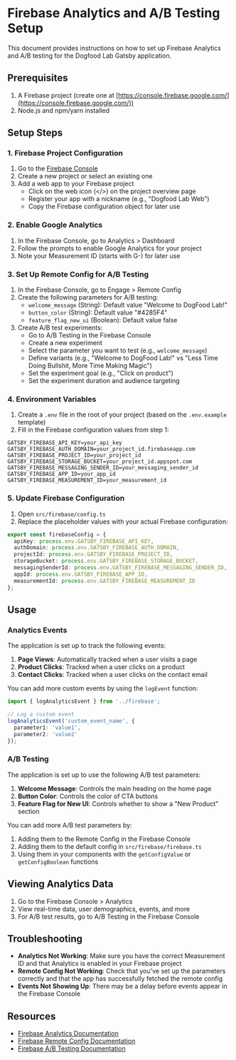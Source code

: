 # Firebase Analytics and A/B Testing Setup

This document provides instructions on how to set up Firebase Analytics and A/B testing for the Dogfood Lab Gatsby application.

## Prerequisites

1. A Firebase project (create one at [https://console.firebase.google.com/](https://console.firebase.google.com/))
2. Node.js and npm/yarn installed

## Setup Steps

### 1. Firebase Project Configuration

1. Go to the [Firebase Console](https://console.firebase.google.com/)
2. Create a new project or select an existing one
3. Add a web app to your Firebase project
   - Click on the web icon (</>) on the project overview page
   - Register your app with a nickname (e.g., "Dogfood Lab Web")
   - Copy the Firebase configuration object for later use

### 2. Enable Google Analytics

1. In the Firebase Console, go to Analytics > Dashboard
2. Follow the prompts to enable Google Analytics for your project
3. Note your Measurement ID (starts with G-) for later use

### 3. Set Up Remote Config for A/B Testing

1. In the Firebase Console, go to Engage > Remote Config
2. Create the following parameters for A/B testing:
   - `welcome_message` (String): Default value "Welcome to DogFood Lab!"
   - `button_color` (String): Default value "#4285F4"
   - `feature_flag_new_ui` (Boolean): Default value false
3. Create A/B test experiments:
   - Go to A/B Testing in the Firebase Console
   - Create a new experiment
   - Select the parameter you want to test (e.g., `welcome_message`)
   - Define variants (e.g., "Welcome to DogFood Lab!" vs "Less Time Doing Bullshit, More Time Making Magic")
   - Set the experiment goal (e.g., "Click on product")
   - Set the experiment duration and audience targeting

### 4. Environment Variables

1. Create a `.env` file in the root of your project (based on the `.env.example` template)
2. Fill in the Firebase configuration values from step 1:

```
GATSBY_FIREBASE_API_KEY=your_api_key
GATSBY_FIREBASE_AUTH_DOMAIN=your_project_id.firebaseapp.com
GATSBY_FIREBASE_PROJECT_ID=your_project_id
GATSBY_FIREBASE_STORAGE_BUCKET=your_project_id.appspot.com
GATSBY_FIREBASE_MESSAGING_SENDER_ID=your_messaging_sender_id
GATSBY_FIREBASE_APP_ID=your_app_id
GATSBY_FIREBASE_MEASUREMENT_ID=your_measurement_id
```

### 5. Update Firebase Configuration

1. Open `src/firebase/config.ts`
2. Replace the placeholder values with your actual Firebase configuration:

```typescript
export const firebaseConfig = {
  apiKey: process.env.GATSBY_FIREBASE_API_KEY,
  authDomain: process.env.GATSBY_FIREBASE_AUTH_DOMAIN,
  projectId: process.env.GATSBY_FIREBASE_PROJECT_ID,
  storageBucket: process.env.GATSBY_FIREBASE_STORAGE_BUCKET,
  messagingSenderId: process.env.GATSBY_FIREBASE_MESSAGING_SENDER_ID,
  appId: process.env.GATSBY_FIREBASE_APP_ID,
  measurementId: process.env.GATSBY_FIREBASE_MEASUREMENT_ID
};
```

## Usage

### Analytics Events

The application is set up to track the following events:

1. **Page Views**: Automatically tracked when a user visits a page
2. **Product Clicks**: Tracked when a user clicks on a product
3. **Contact Clicks**: Tracked when a user clicks on the contact email

You can add more custom events by using the `logEvent` function:

```typescript
import { logAnalyticsEvent } from '../firebase';

// Log a custom event
logAnalyticsEvent('custom_event_name', {
  parameter1: 'value1',
  parameter2: 'value2'
});
```

### A/B Testing

The application is set up to use the following A/B test parameters:

1. **Welcome Message**: Controls the main heading on the home page
2. **Button Color**: Controls the color of CTA buttons
3. **Feature Flag for New UI**: Controls whether to show a "New Product" section

You can add more A/B test parameters by:

1. Adding them to the Remote Config in the Firebase Console
2. Adding them to the default config in `src/firebase/firebase.ts`
3. Using them in your components with the `getConfigValue` or `getConfigBoolean` functions

## Viewing Analytics Data

1. Go to the Firebase Console > Analytics
2. View real-time data, user demographics, events, and more
3. For A/B test results, go to A/B Testing in the Firebase Console

## Troubleshooting

- **Analytics Not Working**: Make sure you have the correct Measurement ID and that Analytics is enabled in your Firebase project
- **Remote Config Not Working**: Check that you've set up the parameters correctly and that the app has successfully fetched the remote config
- **Events Not Showing Up**: There may be a delay before events appear in the Firebase Console

## Resources

- [Firebase Analytics Documentation](https://firebase.google.com/docs/analytics)
- [Firebase Remote Config Documentation](https://firebase.google.com/docs/remote-config)
- [Firebase A/B Testing Documentation](https://firebase.google.com/docs/ab-testing) 